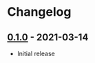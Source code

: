 # Changelog

## [0.1.0] - 2021-03-14

- Initial release

<!-- http://keepachangelog.com/ -->

<!-- [0.1.1]: https://github.com/zce/lcy-pages/compare/v0.1.0...v0.1.1 -->
[0.1.0]: https://github.com/zce/lcy-pages/releases/tag/v0.1.0
